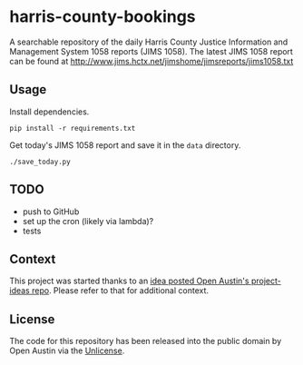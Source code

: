 # harris-county-bookings

A searchable repository of the daily Harris County Justice Information and Management System 1058 reports (JIMS 1058).
The latest JIMS 1058 report can be found at http://www.jims.hctx.net/jimshome/jimsreports/jims1058.txt

## Usage

Install dependencies.

```
pip install -r requirements.txt
```

Get today's JIMS 1058 report and save it in the `data` directory.

```
./save_today.py
```

## TODO

- push to GitHub
- set up the cron (likely via lambda)?
- tests

## Context

This project was started thanks to an 
[idea posted Open Austin's project-ideas repo](https://github.com/open-austin/project-ideas/issues/73). Please refer to
that for additional context.

## License

The code for this repository has been released into the public domain by Open Austin via the
[Unlicense](http://unlicense.org).
